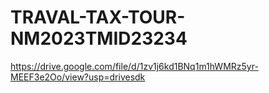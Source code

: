 # TRAVAL-TAX-TOUR-NM2023TMID23234
https://drive.google.com/file/d/1zv1j6kd1BNq1m1hWMRz5yr-MEEF3e2Oo/view?usp=drivesdk
